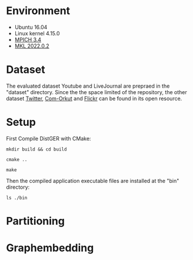<meta name="robots" content="noindex">

# Environment
- Ubuntu 16.04
- Linux kernel 4.15.0
- [MPICH 3.4](https://www.mpich.org/)
- [MKL 2022.0.2](https://software.intel.com/en-us/mkl)

# Dataset
The evaluated dataset Youtube and LiveJournal are prepraed in the "dataset" directory.
Since the the space limited of the repository, the other dataset [Twitter](https://law.di.unimi.it/datasets.php), [Com-Orkut](https://snap.stanford.edu/) and [Flickr](http://datasets.syr.edu/pages/datasets.html) can be found in its open resource.


# Setup
First Compile DistGER with CMake:

```
mkdir build && cd build

cmake ..

make
```

Then the compiled application executable files are installed at the "bin" directory:

```
ls ./bin
```

# Partitioning


# Graphembedding
